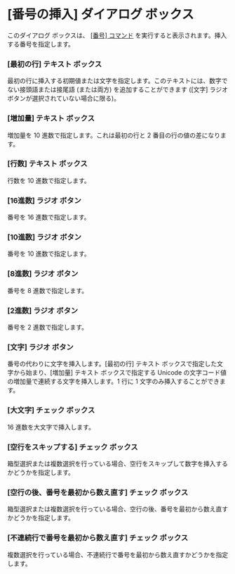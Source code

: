# \[番号の挿入\] ダイアログ ボックス

このダイアログ ボックスは、 [\[番号\] コマンド](../../cmd/edit/numbering) を実行すると表示されます。挿入する番号を指定します。

### \[最初の行\] テキスト ボックス

最初の行に挿入する初期値または文字を指定します。このテキストには、数字でない接頭語または接尾語 (または両方) を追加することができます (\[文字\] ラジオ ボタンが選択されていない場合に限る)。

### \[増加量\] テキスト ボックス

増加量を 10 進数で指定します。これは最初の行と 2 番目の行の値の差になります。

### \[行数\] テキスト ボックス

行数を 10 進数で指定します。

### \[16進数\] ラジオ ボタン

番号を 16 進数で指定します。

### \[10進数\] ラジオ ボタン

番号を 10 進数で指定します。

### \[8進数\] ラジオ ボタン

番号を 8 進数で指定します。

### \[2進数\] ラジオ ボタン

番号を 2 進数で指定します。

### \[文字\] ラジオ ボタン

番号の代わりに文字を挿入します。\[最初の行\] テキスト ボックスで指定した文字から始まり、\[増加量\] テキスト ボックスで指定する Unicode の文字コード値の増加量で連続する文字を挿入します。1 行に 1 文字のみ挿入することができます。

### \[大文字\] チェック ボックス

16 進数を大文字で挿入します。

### \[空行をスキップする\] チェック ボックス

箱型選択または複数選択を行っている場合、空行をスキップして数字を挿入するかどうかを指定します。

### \[空行の後、番号を最初から数え直す\] チェック ボックス

箱型選択または複数選択を行っている場合、空行の後、番号を最初から数え直すかどうかを指定します。

### \[不連続行で番号を最初から数え直す\] チェック ボックス

複数選択を行っている場合、不連続行で番号を最初から数え直すかどうかを指定します。

